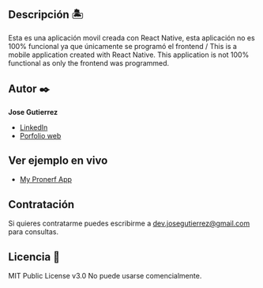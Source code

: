 ## Descripción 🏝

Esta es una aplicación movil creada con React Native, esta aplicación no es 100% funcional ya que únicamente se programó el frontend / This is a mobile application created with React Native. This application is not 100% functional as only the frontend was programmed.


## Autor ✒️
**Jose Gutierrez**

* [LinkedIn](https://www.linkedin.com/in/devjoseg/)
* [Porfolio web](https://josegutierrez-portafolio.netlify.app/)
  
## Ver ejemplo en vivo 
* [My Pronerf App](https://www.linkedin.com/embed/feed/update/urn:li:ugcPost:7026287758411223040)
  
## Contratación
Si quieres contratarme puedes escribirme a dev.josegutierrez@gmail.com para consultas.

## Licencia 📄
MIT Public License v3.0
No puede usarse comencialmente.
